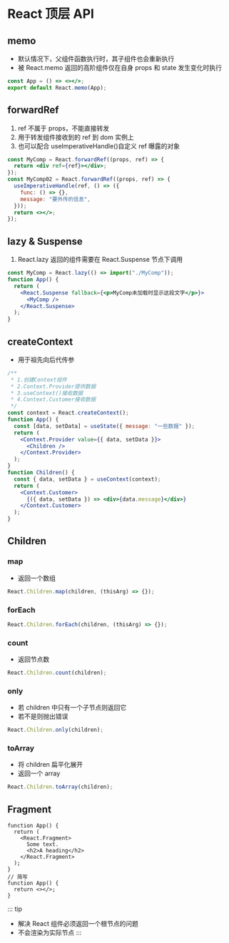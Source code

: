 # React 顶层 API

## memo

- 默认情况下，父组件函数执行时，其子组件也会重新执行
- 被 React.memo 返回的高阶组件仅在自身 props 和 state 发生变化时执行

```jsx
const App = () => <></>;
export default React.memo(App);
```

## forwardRef

1. ref 不属于 props，不能直接转发
2. 用于转发组件接收到的 ref 到 dom 实例上
3. 也可以配合 useImperativeHandle()自定义 ref 曝露的对象

```jsx
const MyComp = React.forwardRef((props, ref) => {
  return <div ref={ref}></div>;
});
const MyComp02 = React.forwardRef((props, ref) => {
  useImperativeHandle(ref, () => ({
    func: () => {},
    message: "要外传的信息",
  }));
  return <></>;
});
```

## lazy & Suspense

1. React.lazy 返回的组件需要在 React.Suspense 节点下调用

```jsx
const MyComp = React.lazy(() => import("./MyComp"));
function App() {
  return (
    <React.Suspense fallback={<p>MyComp未加载时显示这段文字</p>}>
      <MyComp />
    </React.Suspense>
  );
}
```

## createContext

- 用于祖先向后代传参

```jsx
/**
 * 1.创建Context组件
 * 2.Context.Provider提供数据
 * 3.useContext()接收数据
 * 4.Context.Customer接收数据
 */
const context = React.createContext();
function App() {
  const [data, setData] = useState({ message: "一些数据" });
  return (
    <Context.Provider value={{ data, setData }}>
      <Children />
    </Context.Provider>
  );
}
function Children() {
  const { data, setData } = useContext(context);
  return (
    <Context.Customer>
      {({ data, setData }) => <div>{data.message}</div>}
    </Context.Customer>
  );
}
```

## Children

### map

- 返回一个数组

```js
React.Children.map(children, (thisArg) => {});
```

### forEach

```js
React.Children.forEach(children, (thisArg) => {});
```

### count

- 返回节点数

```jsx
React.Children.count(children);
```

### only

- 若 children 中只有一个子节点则返回它
- 若不是则抛出错误

```js
React.Children.only(children);
```

### toArray

- 将 children 扁平化展开
- 返回一个 array

```js
React.Children.toArray(children);
```

## Fragment

```tsx
function App() {
  return (
    <React.Fragment>
      Some text.
      <h2>A heading</h2>
    </React.Fragment>
  );
}
// 简写
function App() {
  return <></>;
}
```

::: tip

- 解决 React 组件必须返回一个根节点的问题
- 不会渲染为实际节点
  :::

